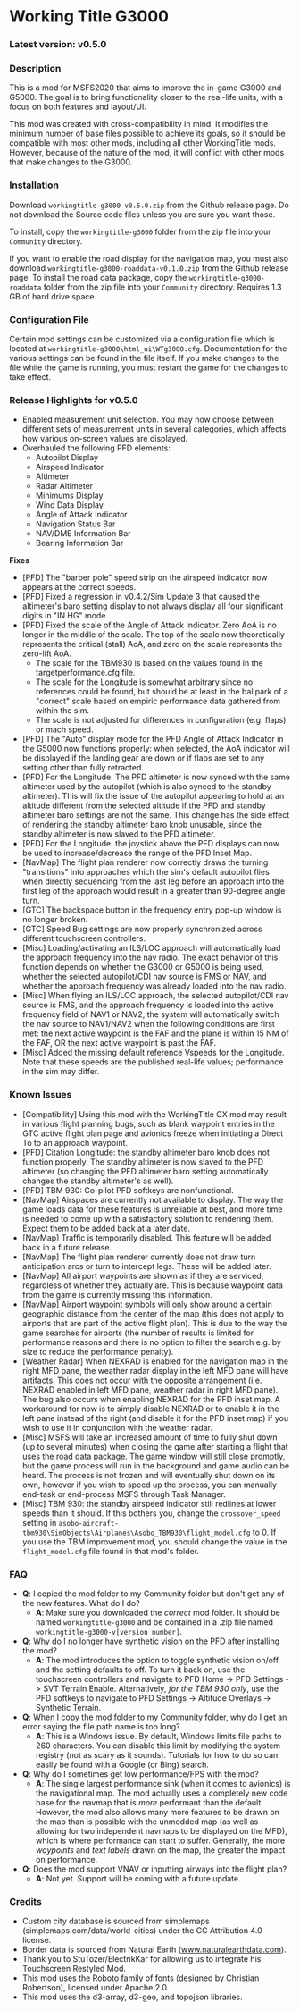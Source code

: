 # Working Title G3000

### Latest version: v0.5.0

### Description
This is a mod for MSFS2020 that aims to improve the in-game G3000 and G5000. The goal is to bring functionality closer to the real-life units, with a focus on both features and layout/UI.

This mod was created with cross-compatibility in mind. It modifies the minimum number of base files possible to achieve its goals, so it should be compatible with most other mods, including all other WorkingTitle mods. However, because of the nature of the mod, it will conflict with other mods that make changes to the G3000.

### Installation
Download `workingtitle-g3000-v0.5.0.zip` from the Github release page. Do not download the Source code files unless you are sure you want those.

To install, copy the `workingtitle-g3000` folder from the zip file into your `Community` directory.

If you want to enable the road display for the navigation map, you must also download `workingtitle-g3000-roaddata-v0.1.0.zip` from the Github release page. To install the road data package, copy the `workingtitle-g3000-roaddata` folder from the zip file into your `Community` directory. Requires 1.3 GB of hard drive space.

### Configuration File
Certain mod settings can be customized via a configuration file which is located at `workingtitle-g3000\html_ui\WTg3000.cfg`. Documentation for the various settings can be found in the file itself. If you make changes to the file while the game is running, you must restart the game for the changes to take effect.

### Release Highlights for v0.5.0

- Enabled measurement unit selection. You may now choose between different sets of measurement units in several categories, which affects how various on-screen values are displayed.
- Overhauled the following PFD elements:
  - Autopilot Display
  - Airspeed Indicator
  - Altimeter
  - Radar Altimeter
  - Minimums Display
  - Wind Data Display
  - Angle of Attack Indicator
  - Navigation Status Bar
  - NAV/DME Information Bar
  - Bearing Information Bar

**Fixes**
- \[PFD\] The "barber pole" speed strip on the airspeed indicator now appears at the correct speeds.
- \[PFD\] Fixed a regression in v0.4.2/Sim Update 3 that caused the altimeter's baro setting display to not always display all four significant digits in "IN HG" mode.
- \[PFD\] Fixed the scale of the Angle of Attack Indicator. Zero AoA is no longer in the middle of the scale. The top of the scale now theoretically represents the critical (stall) AoA, and zero on the scale represents the zero-lift AoA.
  - The scale for the TBM930 is based on the values found in the targetperformance.cfg file.
  - The scale for the Longitude is somewhat arbitrary since no references could be found, but should be at least in the ballpark of a "correct" scale based on empiric performance data gathered from within the sim.
  - The scale is not adjusted for differences in configuration (e.g. flaps) or mach speed.
- \[PFD\] The "Auto" display mode for the PFD Angle of Attack Indicator in the G5000 now functions properly: when selected, the AoA indicator will be displayed if the landing gear are down or if flaps are set to any setting other than fully retracted.
- \[PFD\] For the Longitude: The PFD altimeter is now synced with the same altimeter used by the autopilot (which is also synced to the standby altimeter). This will fix the issue of the autopilot appearing to hold at an altitude different from the selected altitude if the PFD and standby altimeter baro settings are not the same. This change has the side effect of rendering the standby altimeter baro knob unusable, since the standby altimeter is now slaved to the PFD altimeter.
- \[PFD\] For the Longitude: the joystick above the PFD displays can now be used to increase/decrease the range of the PFD Inset Map.
- \[NavMap\] The flight plan renderer now correctly draws the turning "transitions" into approaches which the sim's default autopilot flies when directly sequencing from the last leg before an approach into the first leg of the approach would result in a greater than 90-degree angle turn.
- \[GTC\] The backspace button in the frequency entry pop-up window is no longer broken.
- \[GTC\] Speed Bug settings are now properly synchronized across different touchscreen controllers.
- \[Misc\] Loading/activating an ILS/LOC approach will automatically load the approach frequency into the nav radio. The exact behavior of this function depends on whether the G3000 or G5000 is being used, whether the selected autopilot/CDI nav source is FMS or NAV, and whether the approach frequency was already loaded into the nav radio.
- \[Misc\] When flying an ILS/LOC approach, the selected autopilot/CDI nav source is FMS, and the approach frequency is loaded into the active frequency field of NAV1 or NAV2, the system will automatically switch the nav source to NAV1/NAV2 when the following conditions are first met: the next active waypoint is the FAF and the plane is within 15 NM of the FAF, OR the next active waypoint is past the FAF.
- \[Misc\] Added the missing default reference Vspeeds for the Longitude. Note that these speeds are the published real-life values; performance in the sim may differ.

### Known Issues
- \[Compatibility\] Using this mod with the WorkingTitle GX mod may result in various flight planning bugs, such as blank waypoint entries in the GTC active flight plan page and avionics freeze when initiating a Direct To to an approach waypoint.
- \[PFD\] Citation Longitude: the standby altimeter baro knob does not function properly. The standby altimeter is now slaved to the PFD altimeter (so changing the PFD altimeter baro setting automatically changes the standby altimeter's as well).
- \[PFD\] TBM 930: Co-pilot PFD softkeys are nonfunctional.
- \[NavMap\] Airspaces are currently not available to display. The way the game loads data for these features is unreliable at best, and more time is needed to come up with a satisfactory solution to rendering them. Expect them to be added back at a later date.
- \[NavMap\] Traffic is temporarily disabled. This feature will be added back in a future release.
- \[NavMap\] The flight plan renderer currently does not draw turn anticipation arcs or turn to intercept legs. These will be added later.
- \[NavMap\] All airport waypoints are shown as if they are serviced, regardless of whether they actually are. This is because waypoint data from the game is currently missing this information.
- \[NavMap\] Airport waypoint symbols will only show around a certain geographic distance from the center of the map (this does not apply to airports that are part of the active flight plan). This is due to the way the game searches for airports (the number of results is limited for performance reasons and there is no option to filter the search e.g. by size to reduce the performance penalty).
- \[Weather Radar\] When NEXRAD is enabled for the navigation map in the right MFD pane, the weather radar display in the left MFD pane will have artifacts. This does not occur with the opposite arrangement (i.e. NEXRAD enabled in left MFD pane, weather radar in right MFD pane). The bug also occurs when enabling NEXRAD for the PFD inset map. A workaround for now is to simply disable NEXRAD or to enable it in the left pane instead of the right (and disable it for the PFD inset map) if you wish to use it in conjunction with the weather radar.
- \[Misc\] MSFS will take an increased amount of time to fully shut down (up to several minutes) when closing the game after starting a flight that uses the road data package. The game window will still close promptly, but the game process will run in the background and game audio can be heard. The process is not frozen and will eventually shut down on its own, however if you wish to speed up the process, you can manually end-task or end-process MSFS through Task Manager.
- \[Misc\] TBM 930: the standby airspeed indicator still redlines at lower speeds than it should. If this bothers you, change the `crossover_speed` setting in `asobo-aircraft-tbm930\SimObjects\Airplanes\Asobo_TBM930\flight_model.cfg` to 0. If you use the TBM improvement mod, you should change the value in the `flight_model.cfg` file found in that mod's folder.

### FAQ
- **Q**: I copied the mod folder to my Community folder but don't get any of the new features. What do I do?
  - **A**: Make sure you downloaded the *correct* mod folder. It should be named `workingtitle-g3000` and be contained in a .zip file named `workingtitle-g3000-v[version number]`.
- **Q**: Why do I no longer have synthetic vision on the PFD after installing the mod?
  - **A**: The mod introduces the option to toggle synthetic vision on/off and the setting defaults to off. To turn it back on, use the touchscreen controllers and navigate to PFD Home -> PFD Settings -> SVT Terrain Enable. Alternatively, *for the TBM 930 only*, use the PFD softkeys to navigate to PFD Settings -> Altitude Overlays -> Synthetic Terrain.
- **Q**: When I copy the mod folder to my Community folder, why do I get an error saying the file path name is too long?
  - **A**: This is a Windows issue. By default, Windows limits file paths to 260 characters. You can disable this limit by modifying the system registry (not as scary as it sounds). Tutorials for how to do so can easily be found with a Google (or Bing) search.
- **Q**: Why do I sometimes get low performance/FPS with the mod?
  - **A**: The single largest performance sink (when it comes to avionics) is the navigational map. The mod actually uses a completely new code base for the navmap that is _more_ performant than the default. However, the mod also allows many more features to be drawn on the map than is possible with the unmodded map (as well as allowing for two independent navmaps to be displayed on the MFD), which is where performance can start to suffer. Generally, the more _waypoints_ and _text labels_ drawn on the map, the greater the impact on performance.
- **Q**: Does the mod support VNAV or inputting airways into the flight plan?
  - **A**: Not yet. Support will be coming with a future update.

### Credits
- Custom city database is sourced from simplemaps (simplemaps.com/data/world-cities) under the CC Attribution 4.0 license.
- Border data is sourced from Natural Earth (www.naturalearthdata.com).
- Thank you to StuTozer/ElectrikKar for allowing us to integrate his Touchscreen Restyled Mod.
- This mod uses the Roboto family of fonts (designed by Christian Robertson), licensed under Apache 2.0.
- This mod uses the d3-array, d3-geo, and topojson libraries.
